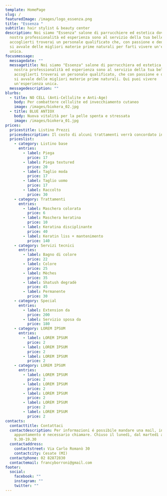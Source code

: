 ```yaml
---
template: HomePage
slug: /
featuredImage: /images/logo_essenza.png
title: "Essenza "
subtitle: hair stylist & beauty center
description: Noi siamo "Essenza" salone di parrucchiere ed estetica dove la
  nostra professionalità ed esperienza sono al servizio della tua bellezza. Ad
  accoglierti troverai un personale qualificato che, con passione e dedizione,
  si avvale delle migliori materie prime naturali per farti vivere un'esperienza
  unica.
focusmessage:
  messagedate: ""
  messagetitle: Noi siamo "Essenza" salone di parrucchiera ed estetica dove la
    nostra professionalità ed esperienza sono al servizio della tua bellezza. Ad
    accoglierti troverai un personale qualificato, che con passione e dedizione,
    si avvale delle migliori materie prime naturali. Qui puoi vivere
    un'esperienza unica.
  messagedescription: ""
blurbs:
  - title: NO CELL (Anti-Cellulite e Anti-Age)
    body: Per combattere cellulite ed invecchiamento cutaneo
    image: /images/biokera_02.jpg
  - title: BLUE ANTIOX
    body: Nuova vitalità per la pelle spenta e stressata
    image: /images/biokera_01.jpg
prices:
  pricestitle: Listino Prezzi
  pricesdescription: Il costo di alcuni trattamenti verrà concordato in negozio con il cliente.
  priceslist:
    - category: Listino base
      entries:
        - label: Piega
          price: 17
        - label: Piega textured
          price: 20
        - label: Taglio moda
          price: 17
        - label: Taglio uomo
          price: 17
        - label: Raccolto
          price: 30
    - category: Trattamenti
      entries:
        - label: Maschera colorata
          price: 6
        - label: Maschera keratina
          price: 10
        - label: Keratina disciplinante
          price: 40
        - label: Keratin liss + mantenimento
          price: 140
    - category: Servizi tecnici
      entries:
        - label: Bagno di colore
          price: 22
        - label: Colore
          price: 25
        - label: Mèches
          price: 35
        - label: Shatush degradè
          price: 45
        - label: Permanente
          price: 30
    - category: Special
      entries:
        - label: Extension da
          price: 200
        - label: Servizio sposa da
          price: 180
    - category: LOREM IPSUM
      entries:
        - label: LOREM IPSUM
          price: 2
        - label: LOREM IPSUM
          price: 2
        - label: LOREM IPSUM
          price: 2
    - category: LOREM IPSUM
      entries:
        - label: LOREM IPSUM
          price: 2
        - label: LOREM IPSUM
          price: 2
        - label: LOREM IPSUM
          price: 2
        - label: LOREM IPSUM
          price: 2
        - label: LOREM IPSUM
          price: 2
contacts:
  contacttitle: Contattaci
  contactdescription: Per informazioni é possibile mandare una mail, invece per
    appuntamento é necessario chiamare. Chiuso il lunedì, dal martedì al sabato
    9.30-19.30
  contactaddress:
    contactstreet: Via Carlo Romanò 30
    contactcity: Cesate (MI)
  contactphone: 02 82872830
  contactemail: francyborroni@gmail.com
footer:
  social:
    facebook: ""
    instagram: ""
    twitter: ""
---
```

